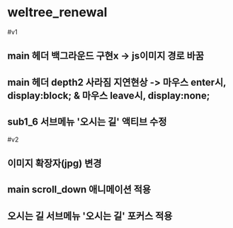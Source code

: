 # weltree_renewal

#v1
## main 헤더 백그라운드 구현x -> js이미지 경로 바꿈
## main 헤더 depth2 사라짐 지연현상 -> 마우스 enter시, display:block; & 마우스 leave시, display:none;
## sub1_6 서브메뉴 '오시는 길' 액티브 수정


#v2
## 이미지 확장자(jpg) 변경
## main scroll_down 애니메이션 적용
## 오시는 길 서브메뉴 '오시는 길' 포커스 적용
